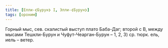 ```yaml
---
title: [Елли-❮Бурун❯ I, Элли-❮Бурун❯]
tags: [ороним]
---
```


Горный мыс, сев. скалистый выступ плато Баба-Даг; второй с В, между мысами
Тешкли-Бурун и Чуфут-Чеарган-Бурун – 1, 2, 3) ср. тюрк. ель, иель – ветер.
